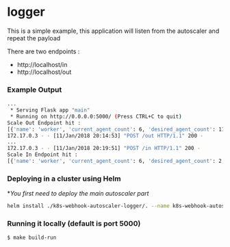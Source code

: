 # logger

This is a simple example, this application will listen from the autoscaler and repeat the payload

There are two endpoints :
* http://localhost/in
* http://localhost/out

### Example Output

```bash
...
 * Serving Flask app "main"
 * Running on http://0.0.0.0:5000/ (Press CTRL+C to quit)
Scale Out Endpoint hit :
[{'name': 'worker', 'current_agent_count': 6, 'desired_agent_count': 11}]
172.17.0.3 - - [11/Jan/2018 20:14:53] "POST /out HTTP/1.1" 200 -
...
172.17.0.3 - - [11/Jan/2018 20:19:51] "POST /in HTTP/1.1" 200 -
Scale In Endpoint hit :
[{'name': 'worker', 'current_agent_count': 6, 'desired_agent_count': 2, 'target_nodes': ['ju-cluster-worker-0', 'ju-cluster-worker-1', 'ju-cluster-worker-4', 'ju-cluster-worker-5']}]
```

### Deploying in a cluster using Helm

**You first need to deploy the main autoscaler part*

```bash
helm install ./k8s-webhook-autoscaler-logger/. --name k8s-webhook-autoscaler-logger
```

### Running it locally (default is port 5000)
```bash
$ make build-run
```